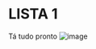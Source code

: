 # LISTA 1
Tá tudo pronto
![image](https://github.com/user-attachments/assets/1fa5604d-5b0b-4606-bdd1-f8fcc2f12a78)
